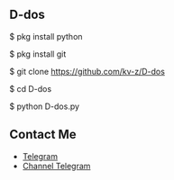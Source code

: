 ## D-dos

$ pkg install python

$ pkg install git

$ git clone https://github.com/kv-z/D-dos

$ cd D-dos

$ python D-dos.py


## Contact Me

- [Telegram](https://t.me/qan4s)
- [Channel Telegram](https://t.me/anas_hacker0)
